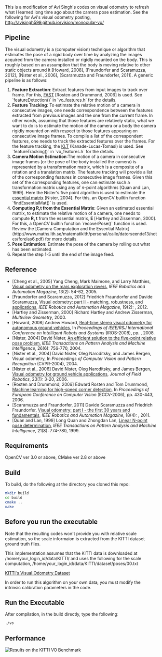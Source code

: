 This is a modification of Avi Singh's codes on visual odometry to
refresh what I learned long time ago about the camera pose
estimation. See the following for Avi's visual odometry posting,
http://avisingh599.github.io/vision/monocular-vo/

## Pipeline

<p>The visual odometry is a (computer vision) technique or algorithm
 that estimates the pose of a rigid body over time by analyzing the
 images acquired from the camera installed or rigidly mounted on the
 body. This is roughly based on an assumption that the body is moving
 relative to other static objects around it [Howard, 2008],
 [Fraundorfer and Scaramuzza, 2012], [Nister et al., 2006],
 [Scaramuzza and Fraundorfer, 2011]. A generic pipeline is as
 follows:</p>

<ol>

<li><b>Feature Extraction</b>: Extract features from input images to
track over frame. For this, <a
href="https://www.edwardrosten.com/work/rosten_2006_machine.pdf">FAST</a>
[Rosten and Drummond, 2006] is used. See `featureDetection()` in
`vo_features.h` for the details.

<li><b>Feature Tracking</b>: To estimate the relative motion of a
camera in consecutive images, one needs correspondence between the
features extracted from previous images and the one from the current
frame. In other words, assuming that those features are relatively
static, what we want to do is to estimate the motion of the camera or
a body the camera rigidly mounted on with respect to those features
appearing on consecutive image frames. To compile a list of the
correspondent features, one needs to track the extracted features over
the frames.  For the feature tracking, the <a
href="https://en.wikipedia.org/wiki/Kanade%E2%80%93Lucas%E2%80%93Tomasi_feature_tracker">KLT</a>
(Kanade-Lucas-Tomasi) is used. See `featureTracking()` in
`vo_features.h` for the details.

<li><b>Camera Motion Estimation</b>:The motion of a camera in
consecutive image frames (or the pose of the body installed the camera) is represented by a
transformation matrix, which is a composite of a rotation and a translation matrix. The
feature tracking will provide a list of the corresponding
features in consecutive image frames. Given this set of the
corresponding features, one can estimate such a transformation
matrix using any of <i>n</i>-point algorithms [Quan and Lan,
1999]. Here the Nister's five point algorithm is used to estimate the
<a href="https://en.wikipedia.org/wiki/Essential_matrix">essential
matrix</a> [Nister, 2004]. For this, an OpenCV builtin function `findEssentialMat()` is used.

<li><b>Computing R,t from the Essential Matrix</b>: Given an estimated
essential matrix, to estimate the relative motion of a camera, one
needs to compute <b>R, t</b> from the essential matrix, <b>E</b>
[Hartley and Zisserman, 2000]. For this, a OpenCV builtin function
`recoverPose()` function is used. Review the [Camera Computation and
the Essential
Matrix](http://www.maths.lth.se/matematiklth/personal/calle/datorseende13/notes/forelas6.pdf)
for more details.

<li><b>Pose Estimation</b>: Estimate the pose of the camera by rolling
out what has been estimated.  

<li> Repeat the step 1-5 until the end of the image feed.

</ol>

## Reference
<ul>

<li>[Cheng et al., 2005] Yang Cheng, Mark Maimone, and Larry Matthies,
<a
href="https://www-robotics.jpl.nasa.gov/publications/Mark_Maimone/smc05_cheng_maimone_matthies.pdf">Visual
odometry on the mars exploration rovers</a>, <i>IEEE Robotics and
Automation Magazine</i>, 13(2): 54-62, 2005.

<li>[Fraundorfer and Scaramuzza, 2012] Friedrich Fraundorfer and
Davide Scaramuzza, <a
href="https://sites.google.com/site/scarabotix/tutorial-on-visual-odometry">Visual
odometry: part II - matching, robustness, and applications</a>,
<i>IEEE Robotics and Automation Magazine</i>, 19(2): , 2012.

<li>[Hartley and Zisserman, 2000] Richard Hartley and Andrew
Zisserman, <i>Multiview Geometry</i>, 2000.

<li>[Howard, 2008] Andrew Howard, <a href="
https://pdfs.semanticscholar.org/0a6d/a5191a51c097e4b52153a7b426d79b3d634e.pdf">Real-time
stereo visual odometry for autonomous ground vehicles</a>, In
<i>Proceedings of IEEE/RSJ International Conference on Intelligent
Robots and Systems</i> (IROS-2008), pp. , 2008.

<li>[Nister, 2004] David Nister, <a
href="http://citeseerx.ist.psu.edu/viewdoc/download?doi=10.1.1.86.8769&rep=rep1&type=pdf">An
efficient solution to the five-point relative pose problem</a>,
<i>IEEE Transactions on Pattern Analysis and Machine Intelligence</i>,
26(6): 756-770, 2004.

<li>[Nister et al., 2004] David Nister, Oleg Naroditsky, and James
Bergen, Visual odometry, In <i>Proceedings of Computer Vision and
Pattern Recognition</i> (CVPR-2004), 2004.

<li>[Nister et al., 2006] David Nister, Oleg Naroditsky, and James
Bergen, <a
href="https://pdfs.semanticscholar.org/c896/5cc5c62a245593dbc679aebdf3338bb945fc.pdf">Visual
odometry for ground vehicle applications</a>, <i>Journal of Field
Robotics</i>, 23(1): 3-20, 2006.

<li>[Rosten and Drummond, 2006] Edward Rosten and Tom Drummond, <a
href="https://www.edwardrosten.com/work/rosten_2006_machine.pdf">Machine
learning for high-speed corner detection</a>, In <i>Proceedings of
European Conference on Computer Vision</i> (ECCV-2006), pp. 430-443,
2006.

<li>[Scaramuzza and Fraundorfer, 2011] Davide Scaramuzza and Friedrich
Fraundorfer, <a
href="https://sites.google.com/site/scarabotix/tutorial-on-visual-odometry">Visual
odometry: part I - the first 30 years and fundamentals</a>, <i>IEEE
Robotics and Automation Magazine</i>, 18(4): , 2011.

<li>[Quan and Lan, 1999] Long Quan and Zhongdan Lan, <a
href="https://hal.archives-ouvertes.fr/inria-00590105/document">Linear
N-point pose determination</a>, <i>IEEE Transactions on Pattern
Analysis and Machine Intelligence</i>, 21(8): 774-780, 1999.

</ul>

## Requirements
<p>
OpenCV ver 3.0 or above, CMake ver 2.8 or above
</p>

## Build

To build, do the following at the directory you cloned this repo:

```bash
mkdir build
cd build
cmake ..
make
```

## Before you run the executable
<p>

Note that the resulting codes won't provide you with relative scale
estimation, so the scale informaion is extracted from the KITTI
dataset ground truth files.

This implementation assumes that the KITTI data is downloaded at
/home/your_login_id/data/KITTI/ and uses the following for the scale
computation, /home/your_login_id/data/KITTI/dataset/poses/00.txt

[KITTI's Visual Odometry
Dataset](http://www.cvlibs.net/datasets/kitti/eval_odometry.php)

In order to run this algorithm on your own data, you must modify the
intrinsic calibration parameters in the code.
</p>


## Run the Executable

After compilation, in the build directly, type the following:

```bash
./vo
```

## Performance
![Results on the KITTI VO Benchmark](http://avisingh599.github.io/images/visodo/2K.png)
